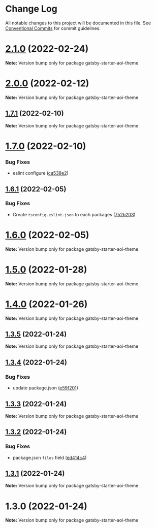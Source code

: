 # Change Log

All notable changes to this project will be documented in this file.
See [Conventional Commits](https://conventionalcommits.org) for commit guidelines.

# [2.1.0](https://github.com/cieloazul310/gatsby-aoi/compare/v2.0.0...v2.1.0) (2022-02-24)

**Note:** Version bump only for package gatsby-starter-aoi-theme





# [2.0.0](https://github.com/cieloazul310/gatsby-aoi/compare/v1.7.2...v2.0.0) (2022-02-12)

**Note:** Version bump only for package gatsby-starter-aoi-theme





## [1.7.1](https://github.com/cieloazul310/gatsby-aoi/compare/v1.7.0...v1.7.1) (2022-02-10)

**Note:** Version bump only for package gatsby-starter-aoi-theme





# [1.7.0](https://github.com/cieloazul310/gatsby-aoi/compare/v1.6.1...v1.7.0) (2022-02-10)


### Bug Fixes

* eslint configure ([ca538e2](https://github.com/cieloazul310/gatsby-aoi/commit/ca538e2dec5079cf94524a95315c84e37395c21f))





## [1.6.1](https://github.com/cieloazul310/gatsby-aoi/compare/v1.6.0...v1.6.1) (2022-02-05)


### Bug Fixes

* Create `tsconfig.eslint.json` to each packages ([752b203](https://github.com/cieloazul310/gatsby-aoi/commit/752b2030108281d36086fc7041dbe965b1046bcb))





# [1.6.0](https://github.com/cieloazul310/gatsby-aoi/compare/v1.5.0...v1.6.0) (2022-02-05)

**Note:** Version bump only for package gatsby-starter-aoi-theme





# [1.5.0](https://github.com/cieloazul310/gatsby-aoi/compare/v1.4.0...v1.5.0) (2022-01-28)

**Note:** Version bump only for package gatsby-starter-aoi-theme





# [1.4.0](https://github.com/cieloazul310/gatsby-aoi/compare/v1.3.5...v1.4.0) (2022-01-26)

**Note:** Version bump only for package gatsby-starter-aoi-theme





## [1.3.5](https://github.com/cieloazul310/gatsby-aoi/compare/v1.3.4...v1.3.5) (2022-01-24)

**Note:** Version bump only for package gatsby-starter-aoi-theme





## [1.3.4](https://github.com/cieloazul310/gatsby-aoi/compare/v1.3.3...v1.3.4) (2022-01-24)


### Bug Fixes

* update package.json ([e59f201](https://github.com/cieloazul310/gatsby-aoi/commit/e59f20160e16ba76b45e64ce85a5985af5666ff6))





## [1.3.3](https://github.com/cieloazul310/gatsby-aoi/compare/v1.3.2...v1.3.3) (2022-01-24)

**Note:** Version bump only for package gatsby-starter-aoi-theme





## [1.3.2](https://github.com/cieloazul310/gatsby-aoi/compare/v1.3.1...v1.3.2) (2022-01-24)


### Bug Fixes

* package.json `files` field ([ed414c4](https://github.com/cieloazul310/gatsby-aoi/commit/ed414c46b4519a7164f15b351cede97365936a65))





## [1.3.1](https://github.com/cieloazul310/gatsby-aoi/compare/v1.3.0...v1.3.1) (2022-01-24)

**Note:** Version bump only for package gatsby-starter-aoi-theme





# 1.3.0 (2022-01-24)

**Note:** Version bump only for package gatsby-starter-aoi-theme
